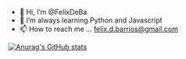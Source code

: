 - 👋 Hi, I’m @FelixDeBa
- 🌱 I’m always learning Python and Javascript
- 📫 How to reach me ... felix.d.barrios@gmail.com

[![Anurag's GitHub stats](https://github-readme-stats.vercel.app/api?username=FelixDeBa)](https://github.com/anuraghazra/github-readme-stats)

<!---
FelixDeBa/FelixDeBa is a ✨ special ✨ repository because its `README.md` (this file) appears on your GitHub profile.
You can click the Preview link to take a look at your changes.
--->
